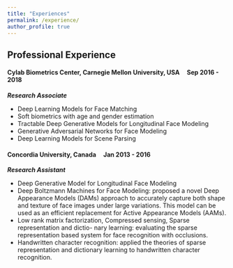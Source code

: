 ```yaml
---
title: "Experiences"
permalink: /experience/
author_profile: true
---
```


## Professional Experience
#### Cylab Biometrics Center, Carnegie Mellon University, USA &nbsp;&nbsp;&nbsp; Sep 2016 - 2018
   ***Research Associate***
* Deep Learning Models for Face Matching
* Soft biometrics with age and gender estimation
* Tractable Deep Generative Models for Longitudinal Face Modeling 
* Generative Adversarial Networks for Face Modeling
* Deep Learning Models for Scene Parsing

#### Concordia University, Canada &nbsp;&nbsp;&nbsp; Jan 2013 - 2016
***Research Assistant***
* Deep Generative Model for Longitudinal Face Modeling
* Deep Boltzmann Machines for Face Modeling: proposed a novel Deep Appearance
Models (DAMs) approach to accurately capture both shape and texture of face images under large variations. This model can be used as an efficient replacement for Active Appearance Models (AAMs).
* Low rank matrix factorization, Compressed sensing, Sparse representation and dictio- nary learning: evaluating the sparse representation based system for face recognition with occlusions.
* Handwritten character recognition: applied the theories of sparse representation and dictionary learning to handwritten character recognition.